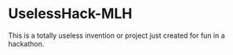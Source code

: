 # UselessHack-MLH
This is a totally useless invention or project just created for fun in a hackathon. 
